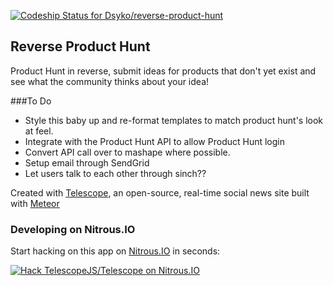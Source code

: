 [ ![Codeship Status for Dsyko/reverse-product-hunt](https://www.codeship.io/projects/35249e70-3efc-0132-7245-2664a9286cf3/status)](https://www.codeship.io/projects/43564)
## Reverse Product Hunt

Product Hunt in reverse, submit ideas for products that don't yet exist and see what the community thinks about your idea!

###To Do

* Style this baby up and re-format templates to match product hunt's look at feel.
* Integrate with the Product Hunt API to allow Product Hunt login
* Convert API call over to mashape where possible.
* Setup email through SendGrid
* Let users talk to each other through sinch??




Created with [Telescope](http://www.telesc.pe/), an open-source, real-time social news site built with [Meteor](http://meteor.com)

### Developing on Nitrous.IO

Start hacking on this app on
[Nitrous.IO](https://www.nitrous.io/?utm_source=github.com&utm_campaign=Telescope&utm_medium=hackonnitrous)
in seconds:

[![Hack TelescopeJS/Telescope on Nitrous.IO](https://d3o0mnbgv6k92a.cloudfront.net/assets/hack-l-v1-3cc067e71372f6045e1949af9d96095b.png)](https://www.nitrous.io/hack_button?source=embed&runtime=nodejs&repo=Dsyko%2Freverse-product-hunt&file_to_open=README.nitrous.md)
